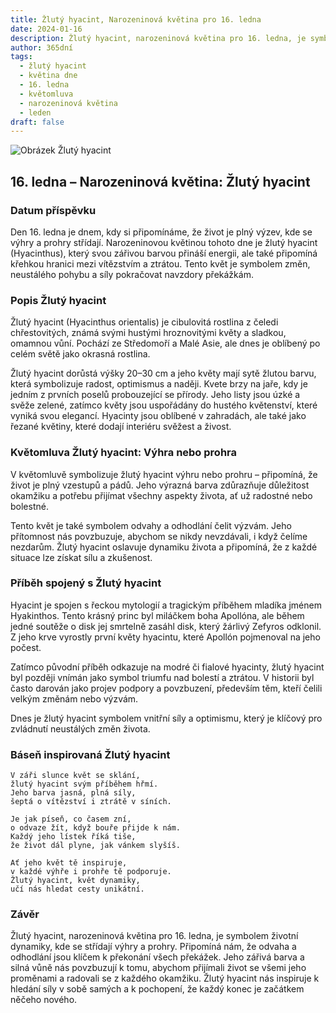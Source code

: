 ```yaml
---
title: Žlutý hyacint, Narozeninová květina pro 16. ledna
date: 2024-01-16
description: Žlutý hyacint, narozeninová květina pro 16. ledna, je symbolem Výhra nebo prohra. Objevte její jedinečný význam, fascinující příběhy a poezii, která oslavuje její krásu.
author: 365dní
tags:
  - žlutý hyacint
  - květina dne
  - 16. ledna
  - květomluva
  - narozeninová květina
  - leden
draft: false
---
```


![Obrázek Žlutý hyacint](https://cdn.pixabay.com/photo/2015/04/23/19/03/hyacinth-736516_1280.jpg#center)

## 16. ledna – Narozeninová květina: Žlutý hyacint

### Datum příspěvku

Den 16. ledna je dnem, kdy si připomínáme, že život je plný výzev, kde se výhry a prohry střídají. Narozeninovou květinou tohoto dne je žlutý hyacint (Hyacinthus), který svou zářivou barvou přináší energii, ale také připomíná křehkou hranici mezi vítězstvím a ztrátou. Tento květ je symbolem změn, neustálého pohybu a síly pokračovat navzdory překážkám.

### Popis Žlutý hyacint

Žlutý hyacint (Hyacinthus orientalis) je cibulovitá rostlina z čeledi chřestovitých, známá svými hustými hroznovitými květy a sladkou, omamnou vůní. Pochází ze Středomoří a Malé Asie, ale dnes je oblíbený po celém světě jako okrasná rostlina.

Žlutý hyacint dorůstá výšky 20–30 cm a jeho květy mají sytě žlutou barvu, která symbolizuje radost, optimismus a naději. Kvete brzy na jaře, kdy je jedním z prvních poselů probouzející se přírody. Jeho listy jsou úzké a svěže zelené, zatímco květy jsou uspořádány do hustého květenství, které vyniká svou elegancí. Hyacinty jsou oblíbené v zahradách, ale také jako řezané květiny, které dodají interiéru svěžest a živost.

### Květomluva Žlutý hyacint: Výhra nebo prohra

V květomluvě symbolizuje žlutý hyacint výhru nebo prohru – připomíná, že život je plný vzestupů a pádů. Jeho výrazná barva zdůrazňuje důležitost okamžiku a potřebu přijímat všechny aspekty života, ať už radostné nebo bolestné.

Tento květ je také symbolem odvahy a odhodlání čelit výzvám. Jeho přítomnost nás povzbuzuje, abychom se nikdy nevzdávali, i když čelíme nezdarům. Žlutý hyacint oslavuje dynamiku života a připomíná, že z každé situace lze získat sílu a zkušenost.

### Příběh spojený s Žlutý hyacint

Hyacint je spojen s řeckou mytologií a tragickým příběhem mladíka jménem Hyakinthos. Tento krásný princ byl miláčkem boha Apollóna, ale během jedné soutěže o disk jej smrtelně zasáhl disk, který žárlivý Zefyros odklonil. Z jeho krve vyrostly první květy hyacintu, které Apollón pojmenoval na jeho počest.

Zatímco původní příběh odkazuje na modré či fialové hyacinty, žlutý hyacint byl později vnímán jako symbol triumfu nad bolestí a ztrátou. V historii byl často darován jako projev podpory a povzbuzení, především těm, kteří čelili velkým změnám nebo výzvám.

Dnes je žlutý hyacint symbolem vnitřní síly a optimismu, který je klíčový pro zvládnutí neustálých změn života.

### Báseň inspirovaná Žlutý hyacint

```
V záři slunce květ se sklání,  
žlutý hyacint svým příběhem hřmí.  
Jeho barva jasná, plná síly,  
šeptá o vítězství i ztrátě v síních.  

Je jak píseň, co časem zní,  
o odvaze žít, když bouře přijde k nám.  
Každý jeho lístek říká tiše,  
že život dál plyne, jak vánkem slyšíš.  

Ať jeho květ tě inspiruje,  
v každé výhře i prohře tě podporuje.  
Žlutý hyacint, květ dynamiky,  
učí nás hledat cesty unikátní.  
```

### Závěr

Žlutý hyacint, narozeninová květina pro 16. ledna, je symbolem životní dynamiky, kde se střídají výhry a prohry. Připomíná nám, že odvaha a odhodlání jsou klíčem k překonání všech překážek. Jeho zářivá barva a silná vůně nás povzbuzují k tomu, abychom přijímali život se všemi jeho proměnami a radovali se z každého okamžiku. Žlutý hyacint nás inspiruje k hledání síly v sobě samých a k pochopení, že každý konec je začátkem něčeho nového.